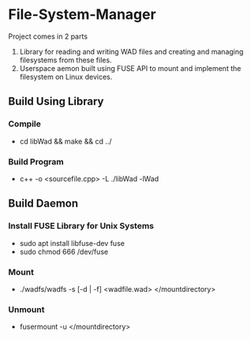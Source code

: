 # File-System-Manager
Project comes in 2 parts
1. Library for reading and writing WAD files and creating and managing filesystems from these files.
2. Userspace aemon built using FUSE API to mount and implement the filesystem on Linux devices.

## Build Using Library
### Compile
* cd libWad && make && cd ../
### Build Program
* c++ -o <name> <sourcefile.cpp> -L ./libWad -lWad

## Build Daemon
### Install FUSE Library for Unix Systems
* sudo apt install libfuse-dev fuse
* sudo chmod 666 /dev/fuse
### Mount
* ./wadfs/wadfs -s [-d | -f] <wadfile.wad> <\/mountdirectory>
### Unmount
* fusermount -u <\/mountdirectory>
